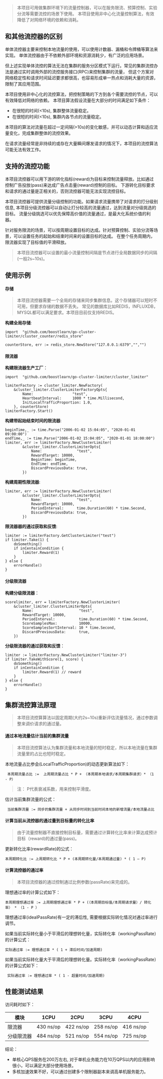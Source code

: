 >本项目可用做集群环境下的流量控制器，可以在服务限流、预算控制、实验分流等需要流控的场景下使用。
本项目使用非中心化流量控制算法，有效降低了对网络环境的依赖和消耗。

## 和其他流控器的区别
单体流控器主要来控制本地流量的使用，可以使用计数器、漏桶和令牌桶等算法来实现。
单体流控器由于不依赖外部环境和资源消耗少，有广泛的应用场景。

但上述实现单体流控的算法无法在集群的服务分区模式下运行。常见的集群流控办法是通过实时调用外部的流控服务接口(RPC)来控制集群的流量，
但这个方案对网络稳定性和请求时间延迟要求都很高，也容易形成单一热点和消耗大量的资源，限制了其应用范围。

本项目使用非中心化的流控算法，把控制策略的下方到各个需要流控的节点，可以有效降低对网络的依赖。
本项目算法假设流量在大部分的时间满足如下条件：
 * 在很短的时间(<10s), 集群整体流量稳定。 
 * 在很短的时间(<10s), 集群内各节点的流量稳定。
 
本项目的算法对流量在超过一定间隔(>10s)的变化敏感，并可以动态计算和适应流量变化，完成集群整体的流控效果。

在请求流量经常是非持续的或存在大量瞬间爆发请求的情况下，本项目的流控算法可能无法有效工作。

## 支持的流控功能
本项目流控器可以用下游的转化指标(reward)为目标来控制流量释放。比如通过控制广告投放(pass)来达成广告点击量(reward)控制的目标。
下游转化目标要求和请求的通过量是正相关的，否则流控器可能无法实现流控目标。

本项目流控器可提供流量分级控制的功能。如果请求流量携带了对请求的打分级别信息, 
本项目分级流控器可以自动让打分较高的流量通过，达到流量对分级挑选的目标。
流量分级挑选可以优先保障高价值的流量通过，是最大化系统价值的利器。

针对服务限流的场景，可以按周期设置目标的达成。针对预算控制、实验分流等场景，可以设置任务的起始和结束时间来的设置目标的达成。
在整个任务周期内， 限流器实现了目标值的平滑释放。
>本项目流控器可以设置的最小流量控制间隔是节点进行全局数据同步的间隔(一般2s~10s)。

## 使用示例
#### 存储
>本项目流控器需要一个全局的存储来同步集群信息。这个存储器可以短时不可用，但要求存储的数据不丢失。
>常见的数据库比如REDIS，INFLUXDB，MYSQL都可以满足要求。本项目目前仅支持REDIS。

**构建全局存储**:

    import	"github.com/boostlearn/go-cluster-limiter/cluster_counter/redis_store"
        	
    counterStore, err := redis_store.NewStore("127.0.0.1:6379","","")

#### 限流器
**构建限流器生产工厂**：

    import	"github.com/boostlearn/go-cluster-limiter/cluster_limiter"
    
    limiterFactory := cluster_limiter.NewFactory(
    	&cluster_limiter.ClusterLimiterFactoryOpts{
    		Name:                  "test",
    		HeartbeatInterval:     1000 * time.Millisecond,
    		InitLocalTrafficProportion: 1.0,
    	}, counterStore)
    limiterFactory.Start()
 
**构建带起始结束时间的限流器**:
    
    beginTime,_ := time.Parse("2006-01-02 15:04:05", "2020-01-01 09:00:00")
    endTime,_ := time.Parse("2006-01-02 15:04:05", "2020-01-01 18:00:00")
    limiter, err := limiterFactory.NewClusterLimiter(
    		&cluster_limiter.ClusterLimiterOpts{
    			Name:                "test",
    			RewardTarget: 10000,
    			BeginTime: beginTime,
    			EndTime: endTime,
    			DiscardPreviousData: true,
    		})
    		
**构建周期性限流器**:
     
    limiter, err := limiterFactory.NewClusterLimiter(
    		&cluster_limiter.ClusterLimiterOpts{
    			Name:                "test",
    			RewardTarget: 10000,
    			PeriodInterval:      time.Duration(60) * time.Second,
    			DiscardPreviousData: true,
    		})   		


**限流器器的通过获取和反馈**:
    
    limiter := limiterFactory.GetClusterLimiter("test")
    if limiter.Take(1) { 
    	doSomething()
    	if inCentainCondition {
    	    limiter.Reward(1) 
    	}
    } else { 
        errorHandle()
    }

#### 分级限流器
**构建分级限流器**：
    
    scorelimiter, err = limiterFactory.NewClusterLimiter(
    	&cluster_limiter.ClusterLimiterOpts{
    		Name:                     "test",
    		RewardTarget: 10000,
    		PeriodInterval:           time.Duration(60) * time.Second,
    		ScoreSamplesMax:          10000,
    		ScoreSamplesSortInterval: 10 * time.Second,
    		DiscardPreviousData:      true,
    	})
    		
**分级限流器的通过获取和反馈**：
    
    limiter := limiterFactory.NewClusterLimiter("limiter-3")
    if limiter.TakeWithScore(1, score) { 
    	doSomething()
    	if inCentainCondition {
    	    limiter.Reward(1) // reward
    	}
    } else {
        errorHandle()
    }
    
## 集群流控算法原理
>本项目流控算算法以固定周期(大约2s~10s)重新评估流量情况，通过参数调整来调价请求的通过量。

#### 通过本地流量估计当前的集群流量
>本项目流控算法认为集群流量和本地流量的短时稳定，所以本地流量在集群流量里的占比也短时稳定。
 
本地流量占比参会(LocalTrafficProportion)的动态更新算法如下：

     本周期流量占比 :=  上周期流量占比 * P + （本周期本地请求/本周期集群请求）* （1 - P）
     

> 注： P代表衰减系数，用来控制平滑度。

估计当前集群流量的公式：

     当前集群流量 := 同步的集群流量 + 从同步时间到当前时间本地的新增流量/本地流量占比

#### 计算当前从流控器的通过量到目标量的转化比率
>由于流量控制器不直接控制目标量，需要通过计算转化比率来计算达成预计目标（reward)的通过量(pass)。

更新转化比率(rewardRate)的公式：

    本周期转化比 := 上周期转化比 * P + (本周期转化量/本周期通过量) * ( 1 – P)

#### 计算流控器的通过率
>本项目流控器的通过控制通过比例参数(passRate)来完成的。

理想通过率的计算公式如下：

    本周期理想通过率 := 上周期理想通过率 * P + (（本周期目标值/本周期请求量）/ 转化率） * （1 - P ） 

理想通过率(idealPassRate)有一定的滞后性, 需要根据实际转化情况对通过率进行调节。

如果当前实际转化量小于平滑后的理想转化量，实际转化率（workingPassRate）的计算公式：

    实际通过率 := 理想通过率 * ( 1 + 滞后时间/加速周期)

如果当前实际转化量大于平滑后的理想转化量。实际转化率（workingPassRate）的计算公式如下：

     实际通过率 := 理想通过率 * ( 1 - 超量时间/加速周期)

## 性能测试结果
访问耗时如下：

|模块|1CPU|2CPU|3CPU|4CPU|
|----|----|----|----|---|
|限流器|430 ns/op|422 ns/op|258 ns/op|416 ns/op|
|分级限流器|484 ns/op|521 ns/op|554 ns/op|725 ns/op|

结论： 
* 单核心QPS服务在200万左右, 对于单机业务能力在10万QPS以内的应用影响很小，可以满足大部分使用场景。
* 多核加速效果不好，可以通过创建多个限制器副本来调高单机服务能力。

